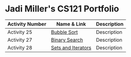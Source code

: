 # Jadi Miller's CS121 Portfolio

| Activity Number | Name & Link | Description |
---------------------|-------|----------|
| Activity 25 | [Bubble Sort](https://github.com/jadimiller/CS121-Miller/tree/main/BubbleSort) | Description |
| Activity 27 | [Binary Search](https://github.com/jadimiller/CS121-Miller/tree/main/binarySearchActivity) | Description |
| Activity 28 | [Sets and Iterators](https://github.com/jadimiller/CS121-Miller/tree/main/setAndIteratorActivity) | Description |
